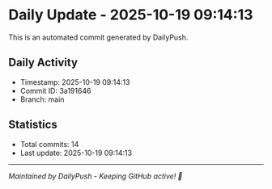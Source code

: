 # Daily Update - 2025-10-19 09:14:13

This is an automated commit generated by DailyPush.

## Daily Activity
- Timestamp: 2025-10-19 09:14:13
- Commit ID: 3a191646
- Branch: main

## Statistics
- Total commits: 14
- Last update: 2025-10-19 09:14:13

---
*Maintained by DailyPush - Keeping GitHub active! 🚀*

